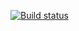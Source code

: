  [![Build status](https://ci.appveyor.com/api/projects/status/lbaqwn9w6sn0jnuy/branch/main?svg=true)](https://ci.appveyor.com/project/VLADIMIRstrong/snowman/branch/main)

